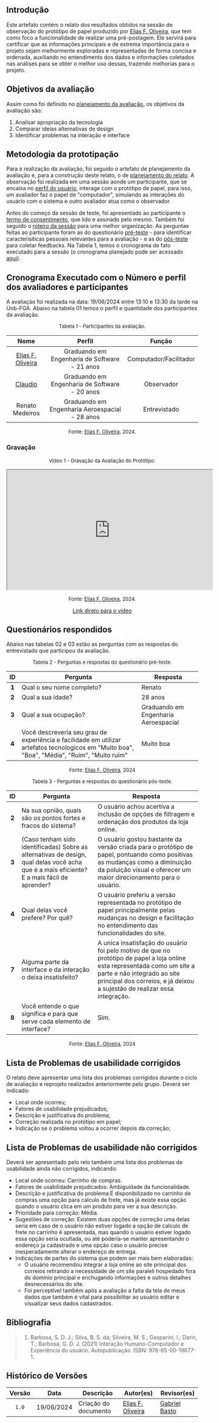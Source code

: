 ## Introdução

Este artefato contém o relato dos resultados obtidos na sessão de observação do protótipo de papel produzido por [Elias F. Oliveira][EliasGH], que tem como foco a funcionalidade de realizar uma pré-postagem. Ele servirá para certificar que as informações principais e de extrema importância para o projeto sejam melhormente exploradas e representadas de forma concisa e ordenada, auxiliando no entendimento dos dados e informações coletados nas análises para se obter o melhor uso dessas, trazendo melhorias para o projeto.

## Objetivos da avaliação
Assim como foi definido no [planejamento da avaliação](https://interacao-humano-computador.github.io/2024.1-Correios/design_avaliacao/nivel_2/prototipo_de_papel/planejamento_avaliacao/), os objetivos da avaliação são:

1. Analisar apropriação da tecnologia  
2. Comparar ideias alternativas de design
3. Identificar problemas na interação e interface 

## Metodologia da prototipação

Para a realização da avaliação, foi seguido o artefato de planejamento da avaliação e, para a construção deste relato, o de [planejamento do relato](https://interacao-humano-computador.github.io/2024.1-Correios/design_avaliacao/nivel_2/prototipo_de_papel/planejamento_relato_resultados/). A observação foi realizada em uma sessão aonde um participante, que se encaixa no [perfil do usuário](https://interacao-humano-computador.github.io/2024.1-Correios/analise_de_requisitos/perfil_de_usuario/perfil_de_usuario/), interage com o protótipo de papel, para isso, um avaliador faz o papel de "computador", simulando as interações do usuário com o sistema e outro avaliador atua como o observador.  

Antes do começo da sessão  de teste, foi apresentado ao participante o [termo de consentimento](../../../assets/termos-de-consentimento/Termo_de_consentimento_template(protótipo_de_papel).pdf), que lido e assinado pelo mesmo. Também foi seguido o  [roteiro da sessão](https://interacao-humano-computador.github.io/2024.1-Correios/design_avaliacao/nivel_2/prototipo_de_papel/planejamento_avaliacao/#roteiro-da-sessao) para uma melhor organização. As perguntas feitas ao participante foram as do questionário [pré-teste](https://interacao-humano-computador.github.io/2024.1-Correios/design_avaliacao/nivel_2/prototipo_de_papel/planejamento_avaliacao/#questionario-pre-teste) - para identificar caracterisiticas pessoais relevantes para a avaliação - e as do [pós-teste](https://interacao-humano-computador.github.io/2024.1-Correios/design_avaliacao/nivel_2/prototipo_de_papel/planejamento_avaliacao/#questionario-pos-teste) para coletar feedbacks. 
Na Tabela 1, temos o cronograma de fato executado para a sessão (o cronograma planejado pode ser acessado [aqui](http://127.0.0.1:8000/Interacao-Humano-Computador/2024.1-Correios/design_avaliacao/nivel_2/prototipo_de_papel/planejamento_avaliacao/#prazos)).

## Cronograma Executado com o Número e perfil dos avaliadores e participantes

A avaliação foi realizada na data: 19/06/2024 entre 13:10 e 13:30 da tarde na Unb-FGA. Abaixo na tabela 01 temos o perfil e quantidade dos participantes da avaliação.


<font size="2"><p style="text-align: center">Tabela 1 - Participantes da avaliação.</p></font>

<center>

| Nome | Perfil| Função |
| :--------:| :--------: | :---------------------: |
|[Elias F. Oliveira][EliasGH]| Graduando em Engenharia de Software - 21 anos | Computador/Facilitador | 17/06/2024 |
|[Claudio][ClaudioGH]| Graduando em Engenharia de Software - 20 anos | Observador | 17/06/2024 |
|Renato Medeiros| Graduando em Engenharia Aeroespacial - 28 anos | Entrevistado | 17/06/2024 |

</center>

<font size="2"><p style="text-align: center">Fonte: [Elias F. Oliveira][EliasGH], 2024.</p></font>

### Gravação

<center>

<font size="2"><p style="text-align: center">Vídeo 1 - Gravação da Avaliação do Protótipo.</p></font>


<iframe src="https://drive.google.com/file/d/1r1xLpFxhMNqrQ-SdNVDnKsuYzBvdNY96/preview" width="540" height="315" allow="autoplay"></iframe>

<font size="2"><p style="text-align: center">Fonte: [Elias F. Oliveira][EliasGH], 2024.</p></font>



</center>

<center>

[Link direto para o vídeo](https://drive.google.com/file/d/1r1xLpFxhMNqrQ-SdNVDnKsuYzBvdNY96/preview)

</center>

## Questionários respondidos

Abaixo nas tabelas 02 e 03 estão as perguntas com as respostas do entrevistado que participou da avaliação.

<font size="2"><p style="text-align: center">Tabela 2 - Perguntas e respostas do questionário pré-teste.</p></font>

<center>

| ID | Pergunta | Resposta
| :-:| -------- | -|
| **1** | Qual o seu nome completo? | Renato |
| **2** | Qual a sua idade? | 28 anos |
| **3** | Qual a sua ocupação? | Graduando em Engenharia Aeroespacial |
| **4** | Você descreveria seu grau de experiência e facilidade em utilizar artefatos tecnologicos em "Muito boa", "Boa", "Média", "Ruim", "Muito ruim" | Muito boa |

</center>

<font size="2"><p style="text-align: center">Fonte: [Elias F. Oliveira][EliasGH], 2024</p></font>

<font size="2"><p style="text-align: center">Tabela 3 - Perguntas e respostas do questionário pós-teste.</p></font>

<center>

| ID | Pergunta | Resposta |
| :-:| -------- | ------------------ |
| **2** | Na sua opnião, quais são os pontos fortes e fracos do sistema? | O usuário achou acertiva a inclusão de opções de filtragem e ordenação dos produtos da loja online. | 
| **3** | (Caso tenham sido identificadas) Sobre as alternativas de design, qual delas você acha que é a mais eficiente? E a mais fácil de aprender? | O usuário gostou bastante da versão criada para o protótipo de papel, pontuando como positivas as mudanças como a diminuição da poluição visual e oferecer um maior direcionamento para o usuário. |
| **4** | Qual delas você prefere? Por quê? | O usuário preferiu a versão representada no protótipo de papel principalmente pelas mudanças no design e facilitação no entendimento das funcionalidades do site. |
| **7** | Alguma parte da interface e da interação o deixa insatisfeito? | A unica insatisfação do usuário foi pelo motivo de que no protótipo de papel a loja online esta representada como um site a parte e não integrado ao site principal dos correios, e já deixou a sujestão de realizar essa integração. |
| **8** | Você entende o que significa e para que serve cada elemento de interface? | Sim. |

</center>

<font size="2"><p style="text-align: center">Fonte: [Elias F. Oliveira][EliasGH], 2024</p></font>

## Lista de Problemas de usabilidade corrigidos
O relato deve apresentar uma lista dos problemas corrigidos durante o ciclo de avaliação e reprojeto realizados anteriormente pelo grupo. Deverá ser indicado:

- Local onde ocorreu;
- Fatores de usabilidade prejudicados;
- Descrição e justificativa do problema;
- Correção realizada no protótipo em papel;
- Indicação se o problema voltou a ocorrer depois da correção;

## Lista de Problemas de usabilidade não corrigidos
Deverá ser apresentado pelo relo também uma lista dos problemas de usabilidade ainda não corrigidos, indicando:

- Local onde ocorreu: Carrinho de compras.
- Fatores de usabilidade prejudicados: Ambiguidade da funcionalidade.
- Descrição e justificativa do problema:É disponibilizado no carrinho de compras uma opção para calculo de frete, mas já existe essa opção quando o usuário clica em um produto para ver a sua descrição.
- Prioridade para correção: Média.
- Sugestões de correção: Existem duas opções de correção uma delas seria em caso de o usuário não estiver logado a opção de calculo de frete no carrinho é apresentada, mas quando o usuário estiver logado essa opção seria ocultada, ou até podería-se manter apresentando o endereço ja cadastrado e uma opção caso o usuário precise inesperadamente alterar o endereço de entrega.
- Indicações de partes do sistema que podem ser mais bem elaboradas: 
  - O usuário recomendou integrar a loja online ao site principal dos correios retirando a necessidade de um site paraleli hospedado fora do domínio principal e enchugando informações e outros detalhes desnecessários do site.
  - Foi perceptível também após a avaliação a falta da tela de meus dados que também é vital para possibilitar ao usuário editar e visualizar seus dados cadastrados.


## Bibliografia
> 1. Barbosa, S. D. J.; Silva, B. S. da; Silveira, M. S.; Gasparini, I.; Darin, T.; Barbosa, G. D. J. (2021) Interação Humano-Computador e Experiência do usuário. Autopublicação. ISBN: 978-65-00-19677-1.

## Histórico de Versões

| Versão | Data | Descrição | Autor(es) | Revisor(es) |
| :----: | :--: | --------- | ----------- | ------ |
| `1.0`  | 19/06/2024 | Criação do documento | [Elias F. Oliveira][EliasGH] | [Gabriel Basto][GabrielBGH] |

[ClaudioGH]: https://github.com/claudiohsc
[EliasGH]: https://github.com/EliasOliver21
[GabrielBGH]: https://github.com/Bertolazi
[GabrielFGH]: https://github.com/MMcLovin
[PabloGH]: https://github.com/pabloheika
[RicardoGH]: https://www.github.com/avmricardo